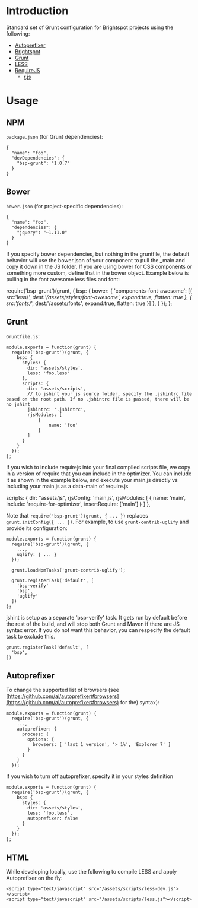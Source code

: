 # Introduction

Standard set of Grunt configuration for Brightspot projects using the following:

- [Autoprefixer](https://github.com/ai/autoprefixer)
- [Brightspot](http://www.brightspotcms.com/)
- [Grunt](http://gruntjs.com/)
- [LESS](http://lesscss.org/)
- [RequireJS](http://requirejs.org/)
  - [r.js](http://requirejs.org/docs/optimization.html)

# Usage

## NPM

`package.json` (for Grunt dependencies):

    {
      "name": "foo",
      "devDependencies": {
        "bsp-grunt": "1.0.7"
      }
    }

## Bower

`bower.json` (for project-specific dependencies):

    {
      "name": "foo",
      "dependencies": {
        "jquery": "~1.11.0"
      }
    }

If you specify bower dependencies, but nothing in the gruntfile, the default behavior will use the bower.json of your component to pull the _main and copy it down in the JS folder. If you are using bower for CSS components or something more custom, define that in the bower object. Example below is pulling in the font awesome less files and font:

  require('bsp-grunt')(grunt, {
        bsp: {
          bower: {
            'components-font-awesome':
            [{
              src:'less/*',
              dest:'/assets/styles/font-awesome',
              expand:true,
              flatten: true
            },
            {
              src:'fonts/*',
              dest:'/assets/fonts',
              expand:true,
              flatten: true
            }]
          },
        }
      });
    };



## Grunt

`Gruntfile.js`:

    module.exports = function(grunt) {
      require('bsp-grunt')(grunt, {
        bsp: {
          styles: {
            dir: 'assets/styles',
            less: 'foo.less'
          },
          scripts: {
            dir: 'assets/scripts',
            // to jshint your js source folder, specify the .jshintrc file based on the root path. If no .jshintrc file is passed, there will be no jshint
            jshintrc: '.jshintrc',
            rjsModules: [
                {
                    name: 'foo'
                }
            ]
          }
        }
      });
    };


If you wish to include requirejs into your final compiled scripts file, we copy in a version of require that you can include in the optimizer. You can include it as shown in the example below, and execute your main.js directly vs including your main.js as a data-main of require.js

  scripts: {
      dir: "assets/js",
      rjsConfig: 'main.js',
      rjsModules: [
          {
              name: 'main',
              include: 'require-for-optimizer',
              insertRequire: ['main']
          }
      ]
  },

Note that `require('bsp-grunt')(grunt, { ... })` replaces `grunt.initConfig({ ... })`. For example, to use  `grunt-contrib-uglify` and provide its configuration:

    module.exports = function(grunt) {
      require('bsp-grunt')(grunt, {
        ...,
        uglify: { ... }
      });

      grunt.loadNpmTasks('grunt-contrib-uglify');

      grunt.registerTask('default', [
        'bsp-verify'
        'bsp',
        'uglify'
      ])
    };

jshint is setup as a separate 'bsp-verify' task. It gets run by default before the rest of the build, and will stop both Grunt and Maven if there are JS syntax error. If you do not want this behavior, you can respecify the default task to exclude this.

    grunt.registerTask('default', [
      'bsp',
    ])

## Autoprefixer

To change the supported list of browsers (see [https://github.com/ai/autoprefixer#browsers](https://github.com/ai/autoprefixer#browsers) for the) syntax):

    module.exports = function(grunt) {
      require('bsp-grunt')(grunt, {
        ...,
        autoprefixer: {
          process: {
            options: {
              browsers: [ 'last 1 version', '> 1%', 'Explorer 7' ]
            }
          }
        }
      });


If you wish to turn off autoprefixer, specify it in your styles definition

    module.exports = function(grunt) {
      require('bsp-grunt')(grunt, {
        bsp: {
          styles: {
            dir: 'assets/styles',
            less: 'foo.less',
            autoprefixer: false
          }
        }
      });
    };

## HTML

While developing locally, use the following to compile LESS and apply Autoprefixer on the fly:

    <script type="text/javascript" src="/assets/scripts/less-dev.js"></script>
    <script type="text/javascript" src="/assets/scripts/less.js"></script>
